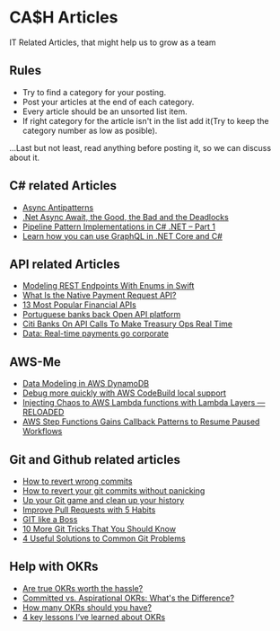 # CA$H Articles

IT Related Articles, that might help us to grow as a team

## Rules

- Try to find a category for your posting.
- Post your articles at the end of each category.
- Every article should be an unsorted list item.
- If right category for the article isn't in the list add it(Try to keep the category number as low as posible).

...Last but not least, read anything before posting it, so we can discuss about it.

## C# related Articles

- [Async Antipatterns](https://markheath.net/post/async-antipatterns)
- [.Net Async Await, the Good, the Bad and the Deadlocks](http://www.garethrepton.com/AsyncAwait/)
- [Pipeline Pattern Implementations in C# .NET – Part 1](https://michaelscodingspot.com/pipeline-pattern-implementations-csharp/)
- [Learn how you can use GraphQL in .NET Core and C#](https://dev.to/dotnet/learn-how-you-can-use-graphql-in-net-core-and-c-4h96)

## API related Articles

- [Modeling REST Endpoints With Enums in Swift](https://medium.com/swlh/modeling-rest-endpoints-with-enums-in-swift-18965f30ee94)
- [What Is the Native Payment Request API?](https://medium.com/better-programming/what-is-the-native-payments-request-api-905c60a996e8)
- [13 Most Popular Financial APIs](https://www.programmableweb.com/news/13-most-popular-financial-apis/brief/2019/07/14)
- [Portuguese banks back Open API platform](https://www.finextra.com/newsarticle/34256/portuguese-banks-back-open-api-platform)
- [Citi Banks On API Calls To Make Treasury Ops Real Time](https://www-pymnts-com.cdn.ampproject.org/v/s/www.pymnts.com/api/2019/citi-banks-on-api-calls-to-make-treasury-ops-real-time/amp/?amp_js_v=0.1#referrer=https%3A%2F%2Fwww.google.com&amp_tf=From%20%251%24s&ampshare=https%3A%2F%2Fwww.pymnts.com%2Fapi%2F2019%2Fciti-banks-on-api-calls-to-make-treasury-ops-real-time%2F)
- [Data: Real-time payments go corporate](https://www.paymentssource.com/list/data-real-time-payments-go-corporate)

## AWS-Me

- [Data Modeling in AWS DynamoDB](https://medium.com/swlh/data-modeling-in-aws-dynamodb-dcec6798e955)
- [Debug more quickly with AWS CodeBuild local support](https://searchaws.techtarget.com/tip/Debug-more-quickly-with-AWS-CodeBuild-local-support?amp=1)
- [Injecting Chaos to AWS Lambda functions with Lambda Layers — RELOADED](https://medium.com/@adhorn/failure-injection-gain-confidence-in-your-serverless-application-ce6c0060f586)
- [AWS Step Functions Gains Callback Patterns to Resume Paused Workflows](https://www.infoq.com/news/2019/08/aws-step-functions-callback/)

## Git and Github related articles

- [How to revert wrong commits](https://www.burntfen.com/2015-10-30/how-to-amend-a-commit-on-a-github-pull-request)
- [How to revert your git commits without panicking](https://dev.to/bholmesdev/how-to-revert-your-git-commits-without-panicking-4d1c)
- [Up your Git game and clean up your history](https://dev.to/christopherkade/up-your-git-game-and-clean-up-your-history-4j3j)
- [Improve Pull Requests with 5 Habits](https://dev.to/chantastic/improve-pull-requests-with-5-practices-1ke9)
- [GIT like a Boss](https://levelup.gitconnected.com/git-like-a-boss-c77196b94357)
- [10 More Git Tricks That You Should Know](https://dev.to/jacobherrington/10-more-git-tricks-that-you-should-know-3bbp)
- [4 Useful Solutions to Common Git Problems](https://dev.to/jacobherrington/4-useful-patterns-in-git-19ac)

## Help with OKRs

- [Are true OKRs worth the hassle?](https://www.small-improvements.com/blog/are-true-okrs-worth-the-hassle/)
- [Committed vs. Aspirational OKRs: What's the Difference?](https://www.whatmatters.com/faqs/committed-aspirational-okrs-examples-difference)
- [How many OKRs should you have?](https://www.whatmatters.com/faqs/how-many-okrs-to-have)
- [4 key lessons I’ve learned about OKRs](https://medium.com/@mcleanonline/4-key-lessons-ive-learned-about-okrs-3f4b902ae9f8)
